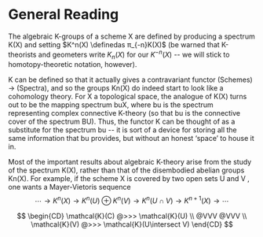 # General Reading


The algebraic K-groups of a scheme X are defined by producing a spectrum K(X) and setting
$K^n(X) \definedas π_{-n}K(X)$ (be warned that K-theorists and geometers write $K_n(X)$ for our $K^{−n}(X)$ -- we will stick to homotopy-theoretic notation, however). 

K can be defined so that it actually gives a contravariant functor (Schemes) → (Spectra), and so the groups Kn(X) do indeed start to look like a cohomology theory. For X a topological space, the analogue of K(X) turns out to be the mapping
spectrum buX, where bu is the spectrum representing complex connective K-theory (so that bu is the connective cover of the spectrum BU). Thus, the functor K can be thought of as a substitute for the spectrum bu -- it is sort of a device for storing all the same information that bu provides, but without an honest ‘space’ to house it in.

Most of the important results about algebraic K-theory arise from the study of the spectrum K(X), rather than that of the disembodied abelian groups Kn(X). For example, if the scheme X is covered by two open sets U and V , one wants a Mayer-Vietoris sequence
$$
\cdots \rightarrow K ^ { n } ( X ) \rightarrow K ^ { n } ( U ) \oplus K ^ { n } ( V ) \rightarrow K ^ { n } ( U \cap V ) \rightarrow K ^ { n + 1 } ( X ) \rightarrow \cdots
$$


$$
\begin{CD}
\mathcal{K}(C) @>>> \mathcal{K}(U) \\
@VVV @VVV \\
\mathcal{K}(V) @>>> \mathcal{K}(U\intersect V)
\end{CD}
$$